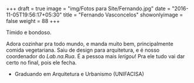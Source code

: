 +++
draft = true
image = "img/Fotos para Site/Fernando.jpg"
date = "2016-11-05T19:56:17+05:30"
title = "Fernando Vasconcelos"
showonlyimage = false
weight = 88
+++

Tímido e bondoso.
<!--more-->

Adora cozinhar pra todo mundo, e manda muito bem, principalmente comida vegetariana. Saiu de design para arquitetura, e é nosso coordenador do *Lab.na.Rua*. É a pessoa mais *lerigou*! Pra ele tudo vai dar certo no final, pois ele fecha.

* Graduando em Arquitetura e Urbanismo (UNIFACISA)
